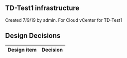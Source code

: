## TD-Test1 infrastructure

Created 7/9/19 by admin. For Cloud vCenter for TD-Test1


## Design Decisions
| Design item                | Decision|
| :----------------------------------- | :--------------------------------------------------------------------------------|
